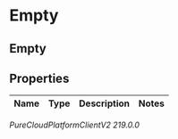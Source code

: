 # Empty

## Empty

## Properties

|Name | Type | Description | Notes|
|------------ | ------------- | ------------- | -------------|



_PureCloudPlatformClientV2 219.0.0_
